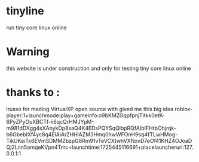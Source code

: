 # tinyline
run tiny core linux online
# Warning
this website is under construction and only for testing tiny core linux online
# thanks to :
lrusso for mading VirtualXP open source with gived me this big idea
roblox-player:1+launchmode:play+gameinfo:o9bKMZGqpfpnjTitkk0etK-6PyZPyOuXBCTf-ii6qcQrHMJYpM-m981dDXgg4sXAnykDp8saQ4K4EDsPQYSqQlbpRQfAIbIFHtbOhjrqk-b6GbebIXf4yc8q4ElAiArZHHlAZM3Hmq0hwWFOnH9sq4fTLwHMog-TikUKeiTx6EVmSDMMZbzpG8Rm91vTeVCXtwhVXNxvD7eOf41KHZ4OJoaDQj2Lnn5omqeKVpn4Tmc+launchtime:1725445116691+placelauncherurl:127.0.0.1:1
